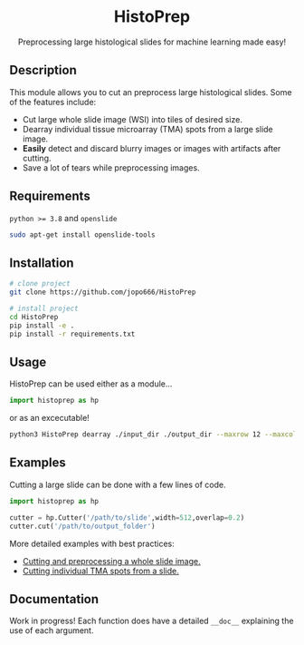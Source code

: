 <div align="center">

# HistoPrep
Preprocessing large histological slides for machine learning made easy!
</div>

## Description

This module allows you to cut an preprocess large histological slides. Some of the features include:

- Cut large whole slide image (WSI) into tiles of desired size.
- Dearray individual tissue microarray (TMA) spots from a large slide image.
- **Easily** detect and discard blurry images or images with artifacts after cutting.
- Save a lot of tears while preprocessing images.

## Requirements

`python >= 3.8` and `openslide`

```bash
sudo apt-get install openslide-tools
```

## Installation
```bash
# clone project   
git clone https://github.com/jopo666/HistoPrep

# install project   
cd HistoPrep
pip install -e .
pip install -r requirements.txt
```

## Usage

HistoPrep can be used either as a module...

```python
import histoprep as hp
```

or as an excecutable!

```bash
python3 HistoPrep dearray ./input_dir ./output_dir --maxrow 12 --maxcol 12 --img_type jpeg
```

## Examples

Cutting a large slide can be done with a few lines of code.
````python
import histoprep as hp

cutter = hp.Cutter('/path/to/slide',width=512,overlap=0.2)
cutter.cut('/path/to/output_folder')
````

More detailed examples with best practices:

- [Cutting and preprocessing a whole slide image.](https://github.com/jopo666/HistoPrep/examples/cut.ipynb)
- [Cutting individual TMA spots from a slide.](https://github.com/jopo666/HistoPrep/examples/dearray.ipynb)

## Documentation

Work in progress! Each function does have a detailed `__doc__` explaining the use of each argument.
